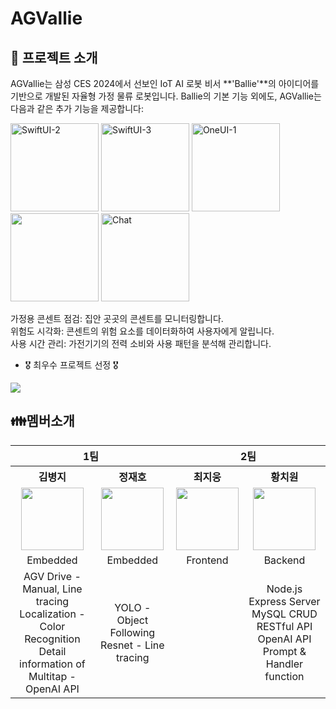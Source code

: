 # AGVallie
## 📌 프로젝트 소개
AGVallie는 삼성 CES 2024에서 선보인 IoT AI 로봇 비서 **'Ballie'**의 아이디어를 기반으로 개발된 자율형 가정 물류 로봇입니다.
Ballie의 기본 기능 외에도, AGVallie는 다음과 같은 추가 기능을 제공합니다:


<img width="141" alt="SwiftUI-2" src="https://github.com/user-attachments/assets/7b09740e-18bd-42c8-8c41-802108e91857">
<img width="141" alt="SwiftUI-3" src="https://github.com/user-attachments/assets/e5028f52-a4be-410c-b602-c7e71680b926">
<img width="141" alt="OneUI-1" src="https://github.com/user-attachments/assets/c069a5a4-40e3-40ea-9dac-85504879dc76">
<img width="141" alt="" src="https://github.com/user-attachments/assets/361d8576-3db9-400a-a16b-e32294a2c63a">
<img width="141" alt="Chat" src="https://github.com/user-attachments/assets/69be8ac1-9fbc-4ccf-acc6-5b1d80eb91ca">




가정용 콘센트 점검: 집안 곳곳의 콘센트를 모니터링합니다.<br>
위험도 시각화: 콘센트의 위험 요소를 데이터화하여 사용자에게 알립니다.<br>
사용 시간 관리: 가전기기의 전력 소비와 사용 패턴을 분석해 관리합니다.<br>

- 🎖️ 최우수 프로젝트 선정 🎖️
<img witdh="200" src="https://github.com/user-attachments/assets/dbf52bd8-15a1-4b9f-9094-7b5092148f6b">

## 👪멤버소개
<table>
<tr align="center">
   <th colspan="2">1팀</th>
   <th colspan="2">2팀</th>
</tr>
<tr align="center">
   <th>김병지</th>
   <th>정재호</th>
   <th>최지웅</th>
   <th>황치원</th>
</tr>
<tr align ="center">  
   <td><a href="https://github.com/byungjikim"><img src="https://avatars.githubusercontent.com/u/107911398?v=4" width="100"></a></td>
   <td><a href="https://github.com/kaybb12"><img src="https://avatars.githubusercontent.com/u/117065754?v=4" width="100"></a></td>
   <td><a href="https://github.com/wldnd9904"><img src="https://avatars.githubusercontent.com/u/74809873?v=4" width="100"></a></td>  
   <td><a href="https://github.com/mellon1999"><img src="https://avatars.githubusercontent.com/u/110246155?v=4" width="100"></a></td>
</tr>
<tr align ="center">
    <td>Embedded</td>
    <td>Embedded</td>
    <td>Frontend</td>
    <td>Backend</td>
</tr>
  <tr align ="center">
    <td>AGV Drive - Manual, Line tracing<br>
       Localization - Color Recognition <br>
       Detail information of Multitap - OpenAI API<br></td>
         <td>YOLO - Object Following<br>
            Resnet - Line tracing<br>
            </td>
         <td></td>
    <td>Node.js Express Server<br>
       MySQL CRUD RESTful API<br>
       OpenAI API Prompt & Handler function<br></td>


</tr>
</table>
</p>

